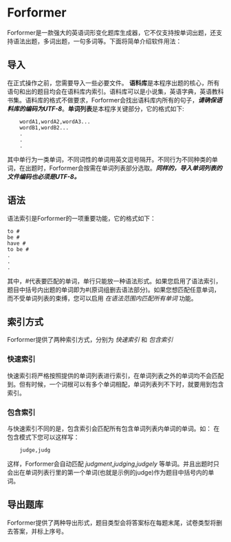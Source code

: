 # **Forformer** 
Forformer是一款强大的英语词形变化题库生成器，它不仅支持按单词出题，还支持语法出题，多词出题，一句多词等。下面将简单介绍软件用法：

## 导入
在正式操作之前，您需要导入一些必要文件。
**语料库**是本程序出题的核心，所有语句和出的题目均会在语料库内索引。语料库可以是小说集，英语字典，英语教科书集。语料库的格式不做要求，Forformer会找出语料库内所有的句子，***请确保语料库的编码为UTF-8***。**单词列表**是本程序关键部分，它的格式如下:

```
    wordA1,wordA2,wordA3...
    wordB1,wordB2...
    .
    .
    .
```
其中单行为一类单词，不同词性的单词用英文逗号隔开。不同行为不同种类的单词，在出题时，Forformer会按需在单词列表部分选取。***同样的，导入单词列表的文件编码也必须是UTF-8。***

## 语法
语法索引是Forformer的一项重要功能，它的格式如下：
```
to #
be #
have #
to be #
.
.
.
```
其中，#代表要匹配的单词，单行只能放一种语法形式。如果您启用了语法索引，题目中括号内出题的单词即为#(原词组删去语法部分)。如果您想匹配任意单词，而不受单词列表的束缚，您可以启用 *在语法范围内匹配所有单词* 功能。    
## 索引方式
Forformer提供了两种索引方式，分别为 *快速索引* 和 *包含索引*
### 快速索引
快速索引将严格按照提供的单词列表进行索引，在单词列表之外的单词均不会匹配到。但有时候，一个词根可以有多个单词相配，单词列表列不下时，就要用到包含索引。
### 包含索引
与快速索引不同的是，包含索引会匹配所有包含单词列表内单词的单词。如：
在包含模式下您可以这样写：
```
    judge,judg
```
这样，Forformer会自动匹配 *judgment,judging,judgely* 等单词。并且出题时只会出在单词列表行里的第一个单词(也就是示例的judge)作为题目中括号内的单词。

## 导出题库
Forformer提供了两种导出形式，题目类型会将答案标在每题末尾，试卷类型将删去答案，并标上序号。
